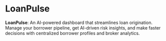 # LoanPulse
**LoanPulse**: An AI-powered dashboard that streamlines loan origination. Manage your borrower pipeline, get AI-driven risk insights, and make faster decisions with centralized borrower profiles and broker analytics.
